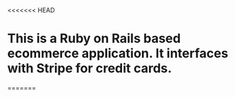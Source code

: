 <<<<<<< HEAD
# This is a Ruby on Rails based ecommerce application. It interfaces with Stripe for credit cards.
=======
